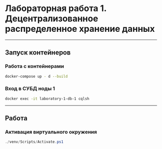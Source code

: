 # Лабораторная работа 1. Децентрализованное распределенное хранение данных

---

## Запуск контейнеров

### Работа с контейнерами

```sh
docker-compose up - d --build
```

### Вход в СУБД ноды 1

```sh
docker exec -it laboratory-1-db-1 cqlsh
```

---

## Работа

### Активация виртуального окружения

```ps1
./venv/Scripts/Activate.ps1
```
